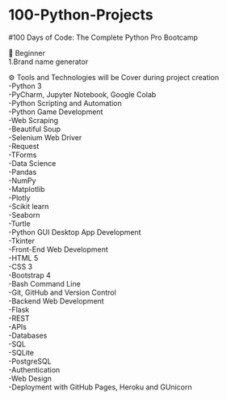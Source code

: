 # 100-Python-Projects
#100 Days of Code: The Complete Python Pro Bootcamp

🔰 Beginner   
1.Brand name generator


⚙ Tools and Technologies will be Cover during project creation  
-Python 3  
-PyCharm, Jupyter Notebook, Google Colab  
-Python Scripting and Automation    
-Python Game Development  
-Web Scraping  
-Beautiful Soup  
-Selenium Web Driver  
-Request  
-TForms  
-Data Science  
-Pandas    
-NumPy  
-Matplotlib  
-Plotly  
-Scikit learn  
-Seaborn  
-Turtle  
-Python GUI Desktop App Development  
-Tkinter  
-Front-End Web Development  
-HTML 5  
-CSS 3  
-Bootstrap 4  
-Bash Command Line  
-Git, GitHub and Version Control  
-Backend Web Development  
-Flask  
-REST  
-APIs  
-Databases  
-SQL  
-SQLite  
-PostgreSQL  
-Authentication  
-Web Design    
-Deployment with GitHub Pages, Heroku and GUnicorn  

